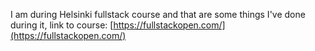 I am during Helsinki fullstack course and that are some things I've done during it, link to course:
[https://fullstackopen.com/](https://fullstackopen.com/)
